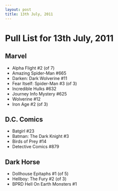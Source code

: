 ```yaml
---
layout: post
title: 13th July, 2011
---
```


# Pull List for 13th July, 2011

## Marvel

* Alpha Flight #2 (of 7)
* Amazing Spider-Man #665
* Darken: Dark Wolverine #11
* Fear Itself: Spider-Man #3 (of 3)
* Incredible Hulks #632
* Journey Info Mystery #625
* Wolverine #12
* Iron Age #2 (of 3)

## D.C. Comics
* Batgirl #23
* Batman: The Dark Knight #3
* Birds of Prey #14
* Detective Comics #879

## Dark Horse

* Dollhouse Epitaphs #1 (of 5)
* Hellboy: The Fury #2 (of 3)
* BPRD Hell On Earth Monsters #1